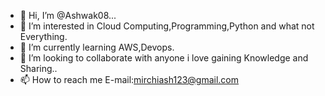 - 👋 Hi, I’m @Ashwak08...
- 👀 I’m interested in Cloud Computing,Programming,Python and what not Everything.
- 🌱 I’m currently learning AWS,Devops.
- 💞️ I’m looking to collaborate with anyone i love gaining Knowledge and Sharing..
- 📫 How to reach me E-mail:mirchiash123@gmail.com

<!---
Ashwak08/Ashwak08 is a ✨ special ✨ repository because its `README.md` (this file) appears on your GitHub profile.
You can click the Preview link to take a look at your changes.
--->
